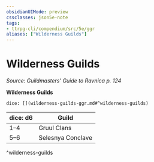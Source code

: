 ```yaml
---
obsidianUIMode: preview
cssclasses: json5e-note
tags:
- ttrpg-cli/compendium/src/5e/ggr
aliases: ["Wilderness Guilds"]
---
```

# Wilderness Guilds
*Source: Guildmasters' Guide to Ravnica p. 124* 

**Wilderness Guilds**

`dice: [](wilderness-guilds-ggr.md#^wilderness-guilds)`

| dice: d6 | Guild |
|----------|-------|
| 1–4 | Gruul Clans |
| 5–6 | Selesnya Conclave |
^wilderness-guilds